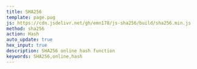 ```yaml
---
title: SHA256
template: page.pug
js: https://cdn.jsdelivr.net/gh/emn178/js-sha256/build/sha256.min.js
method: sha256
action: Hash
auto_update: true
hex_input: true
description: SHA256 online hash function
keywords: SHA256,online,hash
---
```

